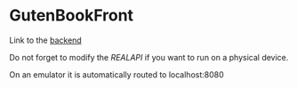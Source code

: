 # GutenBookFront

Link to the [backend](https://github.com/GUELIANEBelkacem/GutenBook)


Do not forget to modify the *REALAPI* if you want to run on a physical device. 

On an emulator it is automatically routed to localhost:8080
